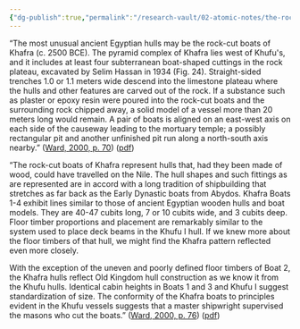 ```yaml
---
{"dg-publish":true,"permalink":"/research-vault/02-atomic-notes/the-rock-cut-khafre-boats-are-the-most-unusual-example-of-boats-from-ancient-egypt/"}
---
```


“The most unusual ancient Egyptian hulls may be the rock-cut boats of Khafra (c. 2500 BCE). The pyramid complex of Khafra lies west of Khufu's, and it includes at least four subterranean boat-shaped cuttings in the rock plateau, excavated by Selim Hassan in 1934 (Fig. 24). Straight-sided trenches 1.0 or 1.1 meters wide descend into the limestone plateau where the hulls and other features are carved out of the rock. If a substance such as plaster or epoxy resin were poured into the rock-cut boats and the surrounding rock chipped away, a solid model of a vessel more than 20 meters long would remain. A pair of boats is aligned on an east-west axis on each side of the causeway leading to the mortuary temple; a possibly rectangular pit and another unfinished pit run along a north-south axis nearby.” ([Ward, 2000, p. 70](zotero://select/library/items/Z98WYCE6)) ([pdf](zotero://open-pdf/library/items/UD954MWU?page=78&annotation=H47EG4JR))

“The rock-cut boats of Khafra represent hulls that, had they been made of wood, could have travelled on the Nile. The hull shapes and such fittings as are represented are in accord with a long tradition of shipbuilding that stretches as far back as the Early Dynastic boats from Abydos. Khafra Boats 1-4 exhibit lines similar to those of ancient Egyptian wooden hulls and boat models. They are 40-47 cubits long, 7 or 10 cubits wide, and 3 cubits deep. Floor timber proportions and placement are remarkably similar to the system used to place deck beams in the Khufu I hull. If we knew more about the floor timbers of that hull, we might find the Khafra pattern reflected even more closely.

With the exception of the uneven and poorly defined floor timbers of Boat 2, the Khafra hulls reflect Old Kingdom hull construction as we know it from the Khufu hulls. Identical cabin heights in Boats 1 and 3 and Khufu I suggest standardization of size. The conformity of the Khafra boats to principles evident in the Khufu vessels suggests that a master shipwright supervised the masons who cut the boats.” ([Ward, 2000, p. 76](zotero://select/library/items/Z98WYCE6)) ([pdf](zotero://open-pdf/library/items/UD954MWU?page=84&annotation=JHETREFW))